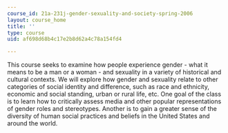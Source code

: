 ```yaml
---
course_id: 21a-231j-gender-sexuality-and-society-spring-2006
layout: course_home
title: ''
type: course
uid: af698d68b4c17e2b8d62a4c78a154fd4

---
```

This course seeks to examine how people experience gender - what it means to be a man or a woman - and sexuality in a variety of historical and cultural contexts. We will explore how gender and sexuality relate to other categories of social identity and difference, such as race and ethnicity, economic and social standing, urban or rural life, etc. One goal of the class is to learn how to critically assess media and other popular representations of gender roles and stereotypes. Another is to gain a greater sense of the diversity of human social practices and beliefs in the United States and around the world.
